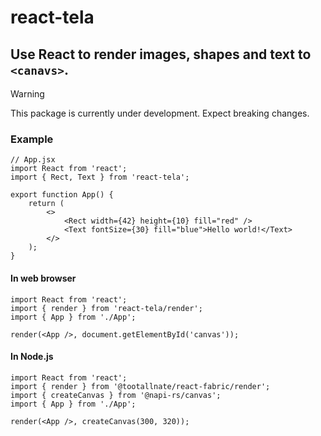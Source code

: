 # react-tela
## Use React to render images, shapes and text to `<canavs>`.

> [!WARNING]
> This package is currently under development. Expect breaking changes.


### Example

```tsx
// App.jsx
import React from 'react';
import { Rect, Text } from 'react-tela';

export function App() {
    return (
        <>
            <Rect width={42} height={10} fill="red" />
            <Text fontSize={30} fill="blue">Hello world!</Text>
        </>
    );
}
```

#### In web browser

```tsx
import React from 'react';
import { render } from 'react-tela/render';
import { App } from './App';

render(<App />, document.getElementById('canvas'));
```

#### In Node.js

```tsx
import React from 'react';
import { render } from '@tootallnate/react-fabric/render';
import { createCanvas } from '@napi-rs/canvas';
import { App } from './App';

render(<App />, createCanvas(300, 320));
```
